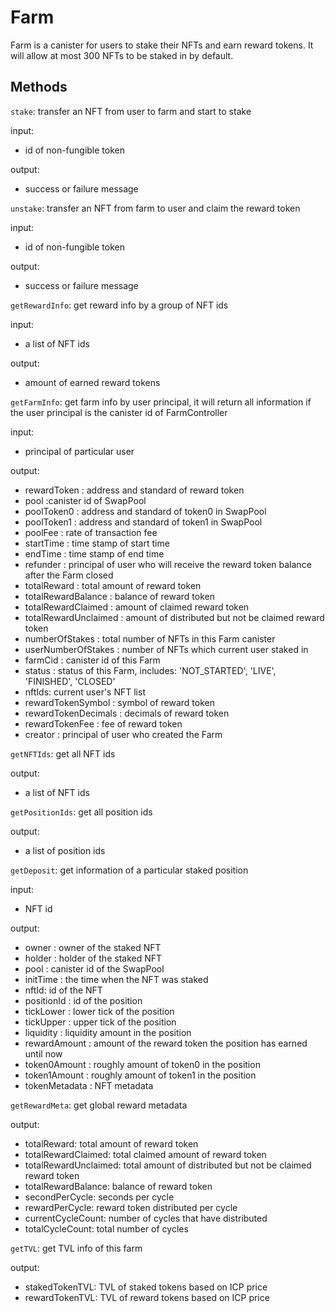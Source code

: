 # Farm
Farm is a canister for users to stake their NFTs and earn reward tokens. It will allow at most 300 NFTs to be staked in by default.

## Methods

`stake`: transfer an NFT from user to farm and start to stake

input:
- id of non-fungible token

output:
- success or failure message

`unstake`: transfer an NFT from farm to user and claim the reward token

input:
- id of non-fungible token

output:
- success or failure message

`getRewardInfo`: get reward info by a group of NFT ids

input:
- a list of NFT ids

output:
- amount of earned reward tokens

`getFarmInfo`: get farm info by user principal, it will return all information if the user principal is the canister id of FarmController

input:
- principal of particular user

output:
- rewardToken : address and standard of reward token
- pool :canister id of SwapPool
- poolToken0 : address and standard of token0 in SwapPool
- poolToken1 : address and standard of token1 in SwapPool
- poolFee : rate of transaction fee
- startTime : time stamp of start time
- endTime : time stamp of end time
- refunder : principal of user who will receive the reward token balance after the Farm closed
- totalReward : total amount of reward token
- totalRewardBalance : balance of reward token
- totalRewardClaimed : amount of claimed reward token
- totalRewardUnclaimed : amount of distributed but not be claimed reward token
- numberOfStakes : total number of NFTs in this Farm canister
- userNumberOfStakes : number of NFTs which current user staked in
- farmCid : canister id of this Farm
- status : status of this Farm, includes: 'NOT_STARTED', 'LIVE', 'FINISHED', 'CLOSED'
- nftIds: current user's NFT list
- rewardTokenSymbol : symbol of reward token
- rewardTokenDecimals : decimals of reward token
- rewardTokenFee : fee of reward token
- creator : principal of user who created the Farm

`getNFTIds`: get all NFT ids

output:
- a list of NFT ids

`getPositionIds`: get all position ids

output:
- a list of position ids

`getDeposit`: get information of a particular staked position

input:
- NFT id

output:
- owner : owner of the staked NFT
- holder : holder of the staked NFT
- pool : canister id of the SwapPool
- initTime : the time when the NFT was staked
- nftId: id of the NFT
- positionId : id of the position
- tickLower : lower tick of the position
- tickUpper : upper tick of the position
- liquidity : liquidity amount in the position
- rewardAmount : amount of the reward token the position has earned until now
- token0Amount : roughly amount of token0 in the position
- token1Amount : roughly amount of token1 in the position
- tokenMetadata : NFT metadata

`getRewardMeta`: get global reward metadata

output:
- totalReward: total amount of reward token
- totalRewardClaimed: total claimed amount of reward token
- totalRewardUnclaimed: total amount of distributed but not be claimed reward token
- totalRewardBalance: balance of reward token
- secondPerCycle: seconds per cycle
- rewardPerCycle: reward token distributed per cycle
- currentCycleCount: number of cycles that have distributed
- totalCycleCount: total number of cycles

`getTVL`: get TVL info of this farm

output:
- stakedTokenTVL: TVL of staked tokens based on ICP price
- rewardTokenTVL: TVL of reward tokens based on ICP price